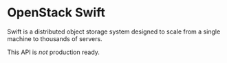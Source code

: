 OpenStack Swift
===============

Swift is a distributed object storage system designed to scale from a single machine to thousands of servers. 

This API is *not* production ready.
